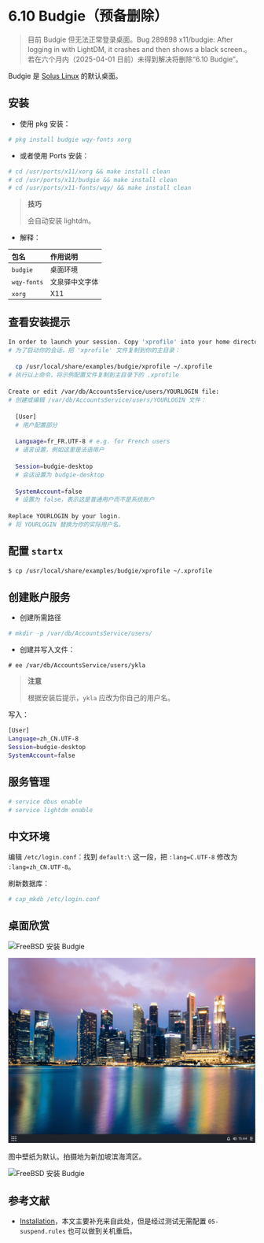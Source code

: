 # 6.10 Budgie（预备删除）

>目前 Budgie 但无法正常登录桌面。Bug 289898 x11/budgie: After logging in with LightDM, it crashes and then shows a black screen.。若在六个月内（2025-04-01 日前）未得到解决将删除“6.10 Budgie”。

Budgie 是 [Solus Linux](https://getsol.us/) 的默认桌面。

## 安装

- 使用 pkg 安装：

```sh
# pkg install budgie wqy-fonts xorg
```

- 或者使用 Ports 安装：

```sh
# cd /usr/ports/x11/xorg && make install clean
# cd /usr/ports/x11/budgie && make install clean
# cd /usr/ports/x11-fonts/wqy/ && make install clean
```

>**技巧**
>
>会自动安装 lightdm。

- 解释：

| 包名             | 作用说明                                                  |
|:------------------|:--------------------------|
| `budgie`         | 桌面环境 |
| `wqy-fonts`      | 文泉驿中文字体                                          |
|`xorg`|X11|

## 查看安装提示

```sh
In order to launch your session. Copy 'xprofile' into your home directory:
# 为了启动你的会话，把 'xprofile' 文件复制到你的主目录：

  cp /usr/local/share/examples/budgie/xprofile ~/.xprofile
# 执行以上命令，将示例配置文件复制到主目录下的 .xprofile

Create or edit /var/db/AccountsService/users/YOURLOGIN file:
# 创建或编辑 /var/db/AccountsService/users/YOURLOGIN 文件：

  [User]
  # 用户配置部分

  Language=fr_FR.UTF-8 # e.g. for French users
  # 语言设置，例如这里是法语用户

  Session=budgie-desktop
  # 会话设置为 budgie-desktop

  SystemAccount=false
  # 设置为 false，表示这是普通用户而不是系统账户

Replace YOURLOGIN by your login.
# 将 YOURLOGIN 替换为你的实际用户名。
```

## 配置 `startx`

```sh
$ cp /usr/local/share/examples/budgie/xprofile ~/.xprofile
```

## 创建账户服务

- 创建所需路径

```sh
# mkdir -p /var/db/AccountsService/users/
```

- 创建并写入文件：

```
# ee /var/db/AccountsService/users/ykla
```

>**注意**
>
>根据安装后提示，`ykla` 应改为你自己的用户名。

写入：

```sh
[User]
Language=zh_CN.UTF-8
Session=budgie-desktop
SystemAccount=false
```

## 服务管理

```sh
# service dbus enable
# service lightdm enable
```

## 中文环境


编辑 `/etc/login.conf`：找到 `default:\` 这一段，把 `:lang=C.UTF-8` 修改为 `:lang=zh_CN.UTF-8`。


刷新数据库：

```sh
# cap_mkdb /etc/login.conf
```

## 桌面欣赏

![FreeBSD 安装 Budgie](../.gitbook/assets/budgie1.png)

![FreeBSD 安装 Budgie](../.gitbook/assets/budgie2.png)

图中壁纸为默认。拍摄地为新加坡滨海湾区。

![FreeBSD 安装 Budgie](../.gitbook/assets/budgie3.png)

## 参考文献

- [Installation](https://codeberg.org/olivierd/freebsd-ports-budgie/wiki/Installation)，本文主要补充来自此处，但是经过测试无需配置 `05-suspend.rules` 也可以做到关机重启。
